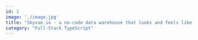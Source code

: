 ```yaml
---
id: 1
image: './image.jpg'
title: "Skyvue.io - a no-code data warehouse that looks and feels like a lightweight spreadsheet, but is able to handle millions of rows seamlessly."
category: "Full-Stack TypeScript"
---
```


